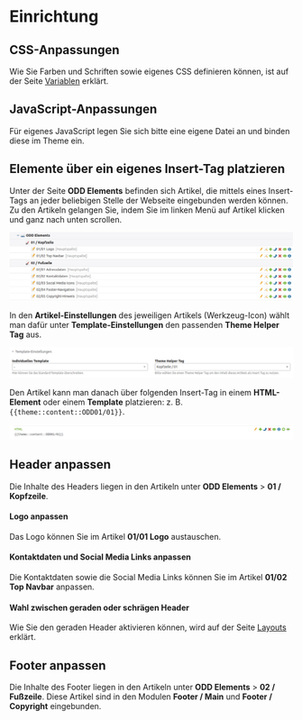 # Einrichtung

## CSS-Anpassungen

Wie Sie Farben und Schriften sowie eigenes CSS definieren können, ist auf der Seite [Variablen](/odd-variablen.md) erklärt.

## JavaScript-Anpassungen

Für eigenes JavaScript legen Sie sich bitte eine eigene Datei an und binden diese im Theme ein.

## Elemente über ein eigenes Insert-Tag platzieren

Unter der Seite **ODD Elements** befinden sich Artikel, die mittels eines Insert-Tags an jeder beliebigen Stelle der Webseite eingebunden werden können. Zu den Artikeln gelangen Sie, indem Sie im linken Menü auf Artikel klicken und ganz nach unten scrollen. 

![](_images/odd-theme/einrichtung/odd_elements.png)

In den **Artikel-Einstellungen** des jeweiligen Artikels (Werkzeug-Icon\) wählt man dafür unter **Template-Einstellungen** den passenden **Theme Helper Tag** aus.

![](_images/odd-theme/einrichtung/theme_helper_tag_auswahl.png)

Den Artikel kann man danach über folgenden Insert-Tag in einem **HTML-Element** oder einem **Template** platzieren: z. B.  `{{theme::content::ODD01/01}}`.

![](_images/odd-theme/einrichtung/artikel_per_insert_tag_einbinden.png)

## Header anpassen

Die Inhalte des Headers liegen in den Artikeln unter **ODD Elements** > **01 / Kopfzeile**.

#### Logo anpassen

Das Logo können Sie im Artikel **01/01 Logo** austauschen.

#### Kontaktdaten und Social Media Links anpassen

Die Kontaktdaten sowie die Social Media Links können Sie im Artikel **01/02 Top Navbar** anpassen.

#### Wahl zwischen geraden oder schrägen Header

Wie Sie den geraden Header aktivieren können, wird auf der Seite [Layouts](odd-layouts.md) erklärt.

## Footer anpassen

Die Inhalte des Footer liegen in den Artikeln unter **ODD Elements** > **02 / Fußzeile**. Diese Artikel sind in den Modulen **Footer / Main** und **Footer / Copyright** eingebunden.

